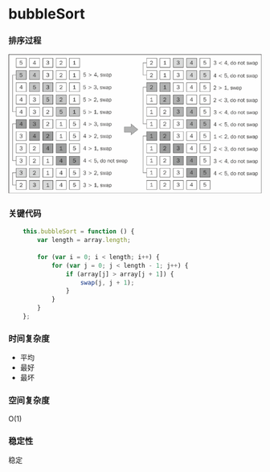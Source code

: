# bubbleSort
### 排序过程

![bubbleSort](./images/bubbleSort.PNG)
### 关键代码
``` js
    this.bubbleSort = function () {
        var length = array.length;

        for (var i = 0; i < length; i++) {
            for (var j = 0; j < length - 1; j++) {
                if (array[j] > array[j + 1]) {
                    swap(j, j + 1);
                }
            }
        }
    };
```
### 时间复杂度
- 平均
- 最好
- 最坏

### 空间复杂度
O(1)

### 稳定性
稳定

